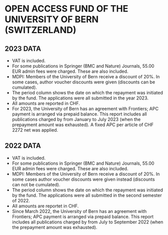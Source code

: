 # OPEN ACCESS FUND OF THE UNIVERSITY OF BERN (SWITZERLAND)

## 2023 DATA

* VAT is included. 
* For some publications in Springer (BMC and Nature) Journals, 55.00 EUR admin fees were charged. These are also included. 
* MDPI: Members of the University of Bern receive a discount of 20%. In some cases, author voucher discounts were given (discounts can be cumulated). 
* The period column shows the date on which the repayment was initiated by the fund. The applications were all submitted in the year 2023. 
* All amounts are reported in CHF. 
* For 2023, the University of Bern has an agreement with Frontiers; APC payment is arranged via prepaid balance. This report includes all publications charged by from January to July 2023 (when the prepayment amount was exhausted). A fixed APC per article of CHF 2272 net was applied. 


## 2022 DATA

* VAT is included.
* For some publications in Springer (BMC and Nature) Journals, 55.00 EUR admin fees were charged. These are also included. 
* MDPI: Members of the University of Bern receive a discount of 20%. In some cases author voucher discounts were given instead (discounts can not be cumulated).
* The period column shows the date on which the repayment was initiated by the fund. The applications were all submitted in the second semester of 2022. 
* All amounts are reportet in CHF. 
* Since March 2022, the University of Bern has an agreement with Frontiers; APC payment is arranged via prepaid balance. This report includes all publications charged by from July to September 2022 (when the prepayment amount was exhausted).
